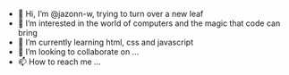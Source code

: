 - 👋 Hi, I’m @jazonn-w, trying to turn over a new leaf
- 👀 I’m interested in the world of computers and the magic that code can bring
- 🌱 I’m currently learning html, css and javascript
- 💞️ I’m looking to collaborate on ...
- 📫 How to reach me ...

<!---
jazonn-w/jazonn-w is a ✨ special ✨ repository because its `README.md` (this file) appears on your GitHub profile.
You can click the Preview link to take a look at your changes.
--->
